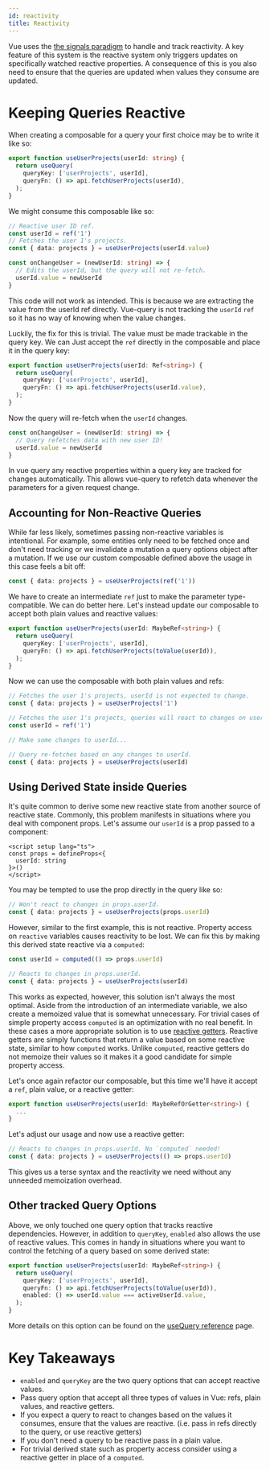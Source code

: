 ```yaml
---
id: reactivity
title: Reactivity
---
```


Vue uses the [the signals paradigm](https://vuejs.org/guide/extras/reactivity-in-depth.html#connection-to-signals) to handle and track reactivity. A key feature of
this system is the reactive system only triggers updates on specifically watched reactive properties. A consequence of this is you also need to ensure that the queries are updated when values they consume are updated.

# Keeping Queries Reactive

When creating a composable for a query your first choice may be to write it like so:

```ts
export function useUserProjects(userId: string) {
  return useQuery(
    queryKey: ['userProjects', userId],
    queryFn: () => api.fetchUserProjects(userId),
  );
}
```

We might consume this composable like so:

```ts
// Reactive user ID ref.
const userId = ref('1')
// Fetches the user 1's projects.
const { data: projects } = useUserProjects(userId.value)

const onChangeUser = (newUserId: string) => {
  // Edits the userId, but the query will not re-fetch.
  userId.value = newUserId
}
```

This code will not work as intended. This is because we are extracting the value from the userId ref directly. Vue-query is not tracking the `userId` `ref` so it has no way of knowing when the value changes.

Luckily, the fix for this is trivial. The value must be made trackable in the query key. We can Just accept the `ref` directly in the composable and place it in the query key:

```ts
export function useUserProjects(userId: Ref<string>) {
  return useQuery(
    queryKey: ['userProjects', userId],
    queryFn: () => api.fetchUserProjects(userId.value),
  );
}
```

Now the query will re-fetch when the `userId` changes.

```ts
const onChangeUser = (newUserId: string) => {
  // Query refetches data with new user ID!
  userId.value = newUserId
}
```

In vue query any reactive properties within a query key are tracked for changes automatically. This allows vue-query to refetch data whenever the
parameters for a given request change.

## Accounting for Non-Reactive Queries

While far less likely, sometimes passing non-reactive variables is intentional. For example, some entities only need to be fetched once and don't need tracking or we invalidate a mutation a query options object after a mutation.
If we use our custom composable defined above the usage in this case feels a bit off:

```ts
const { data: projects } = useUserProjects(ref('1'))
```

We have to create an intermediate `ref` just to make the parameter type-compatible. We can do better here. Let's instead update our composable to accept both plain values and reactive values:

```ts
export function useUserProjects(userId: MaybeRef<string>) {
  return useQuery(
    queryKey: ['userProjects', userId],
    queryFn: () => api.fetchUserProjects(toValue(userId)),
  );
}
```

Now we can use the composable with both plain values and refs:

```ts
// Fetches the user 1's projects, userId is not expected to change.
const { data: projects } = useUserProjects('1')

// Fetches the user 1's projects, queries will react to changes on userId.
const userId = ref('1')

// Make some changes to userId...

// Query re-fetches based on any changes to userId.
const { data: projects } = useUserProjects(userId)
```

## Using Derived State inside Queries

It's quite common to derive some new reactive state from another source of reactive state. Commonly, this problem manifests in situations where you deal with component props. Let's assume our `userId` is a prop passed to a component:

```vue
<script setup lang="ts">
const props = defineProps<{
  userId: string
}>()
</script>
```

You may be tempted to use the prop directly in the query like so:

```ts
// Won't react to changes in props.userId.
const { data: projects } = useUserProjects(props.userId)
```

However, similar to the first example, this is not reactive. Property access on `reactive` variables causes reactivity to be lost. We can fix this by making this derived state reactive via a `computed`:

```ts
const userId = computed(() => props.userId)

// Reacts to changes in props.userId.
const { data: projects } = useUserProjects(userId)
```

This works as expected, however, this solution isn't always the most optimal. Aside from the introduction of an intermediate variable, we also create a memoized value that is somewhat unnecessary. For trivial cases of simple property access `computed` is an optimization with no real benefit. In these cases a more appropriate solution is to use [reactive getters](https://blog.vuejs.org/posts/vue-3-3#better-getter-support-with-toref-and-tovalue). Reactive getters are simply functions that return a value based on some reactive state, similar to how `computed` works. Unlike `computed`, reactive getters do not memoize their values so it makes it a good candidate for simple property access.

Let's once again refactor our composable, but this time we'll have it accept a `ref`, plain value, or a reactive getter:

```ts
export function useUserProjects(userId: MaybeRefOrGetter<string>) {
  ...
}
```

Let's adjust our usage and now use a reactive getter:

```ts
// Reacts to changes in props.userId. No `computed` needed!
const { data: projects } = useUserProjects(() => props.userId)
```

This gives us a terse syntax and the reactivity we need without any unneeded memoization overhead.

## Other tracked Query Options

Above, we only touched one query option that tracks reactive dependencies. However, in addition to `queryKey`, `enabled` also allows
the use of reactive values. This comes in handy in situations where you want to control the fetching of a query based on some derived state:

```ts
export function useUserProjects(userId: MaybeRef<string>) {
  return useQuery(
    queryKey: ['userProjects', userId],
    queryFn: () => api.fetchUserProjects(toValue(userId)),
    enabled: () => userId.value === activeUserId.value,
  );
}
```

More details on this option can be found on the [useQuery reference](./reference/useQuery.md) page.

# Key Takeaways

- `enabled` and `queryKey` are the two query options that can accept reactive values.
- Pass query option that accept all three types of values in Vue: refs, plain values, and reactive getters.
- If you expect a query to react to changes based on the values it consumes, ensure that the values are reactive. (i.e. pass in refs directly to the query, or use reactive getters)
- If you don't need a query to be reactive pass in a plain value.
- For trivial derived state such as property access consider using a reactive getter in place of a `computed`.
